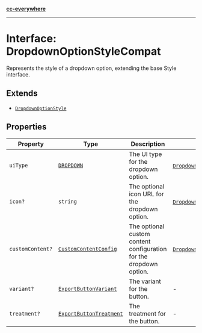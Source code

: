 [**cc-everywhere**](../../../../../index.md)

***

# Interface: DropdownOptionStyleCompat

Represents the style of a dropdown option, extending the base Style interface.

## Extends

- [`DropdownOptionStyle`](../../export-config-types/interfaces/dropdown-option-style.md)

## Properties

| Property | Type | Description | Inherited from |
| ------ | ------ | ------ | ------ |
| <a id="uitype"></a> `uiType` | [`DROPDOWN`](../../export-config-types/enumerations/export-option-ui.md#dropdown) | The UI type for the dropdown option. | [`DropdownOptionStyle`](../../export-config-types/interfaces/dropdown-option-style.md).[`uiType`](../../export-config-types/interfaces/dropdown-option-style.md#uitype) |
| <a id="icon"></a> `icon?` | `string` | The optional icon URL for the dropdown option. | [`DropdownOptionStyle`](../../export-config-types/interfaces/dropdown-option-style.md).[`icon`](../../export-config-types/interfaces/dropdown-option-style.md#icon) |
| <a id="customcontent"></a> `customContent?` | [`CustomContentConfig`](../../export-config-types/interfaces/custom-content-config.md) | The optional custom content configuration for the dropdown option. | [`DropdownOptionStyle`](../../export-config-types/interfaces/dropdown-option-style.md).[`customContent`](../../export-config-types/interfaces/dropdown-option-style.md#customcontent) |
| <a id="variant"></a> `variant?` | [`ExportButtonVariant`](../../export-config-types/type-aliases/export-button-variant.md) | The variant for the button. | - |
| <a id="treatment"></a> `treatment?` | [`ExportButtonTreatment`](../../export-config-types/type-aliases/export-button-treatment.md) | The treatment for the button. | - |
